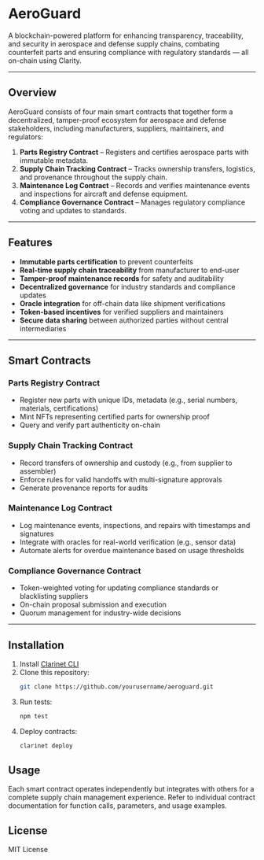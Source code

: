 # AeroGuard

A blockchain-powered platform for enhancing transparency, traceability, and security in aerospace and defense supply chains, combating counterfeit parts and ensuring compliance with regulatory standards — all on-chain using Clarity.

---

## Overview

AeroGuard consists of four main smart contracts that together form a decentralized, tamper-proof ecosystem for aerospace and defense stakeholders, including manufacturers, suppliers, maintainers, and regulators:

1. **Parts Registry Contract** – Registers and certifies aerospace parts with immutable metadata.
2. **Supply Chain Tracking Contract** – Tracks ownership transfers, logistics, and provenance throughout the supply chain.
3. **Maintenance Log Contract** – Records and verifies maintenance events and inspections for aircraft and defense equipment.
4. **Compliance Governance Contract** – Manages regulatory compliance voting and updates to standards.

---

## Features

- **Immutable parts certification** to prevent counterfeits  
- **Real-time supply chain traceability** from manufacturer to end-user  
- **Tamper-proof maintenance records** for safety and auditability  
- **Decentralized governance** for industry standards and compliance updates  
- **Oracle integration** for off-chain data like shipment verifications  
- **Token-based incentives** for verified suppliers and maintainers  
- **Secure data sharing** between authorized parties without central intermediaries  

---

## Smart Contracts

### Parts Registry Contract
- Register new parts with unique IDs, metadata (e.g., serial numbers, materials, certifications)
- Mint NFTs representing certified parts for ownership proof
- Query and verify part authenticity on-chain

### Supply Chain Tracking Contract
- Record transfers of ownership and custody (e.g., from supplier to assembler)
- Enforce rules for valid handoffs with multi-signature approvals
- Generate provenance reports for audits

### Maintenance Log Contract
- Log maintenance events, inspections, and repairs with timestamps and signatures
- Integrate with oracles for real-world verification (e.g., sensor data)
- Automate alerts for overdue maintenance based on usage thresholds

### Compliance Governance Contract
- Token-weighted voting for updating compliance standards or blacklisting suppliers
- On-chain proposal submission and execution
- Quorum management for industry-wide decisions

---

## Installation

1. Install [Clarinet CLI](https://docs.hiro.so/clarinet/getting-started)
2. Clone this repository:
   ```bash
   git clone https://github.com/yourusername/aeroguard.git
   ```
3. Run tests:
    ```bash
    npm test
    ```
4. Deploy contracts:
    ```bash
    clarinet deploy
    ```

## Usage

Each smart contract operates independently but integrates with others for a complete supply chain management experience.
Refer to individual contract documentation for function calls, parameters, and usage examples.

## License

MIT License